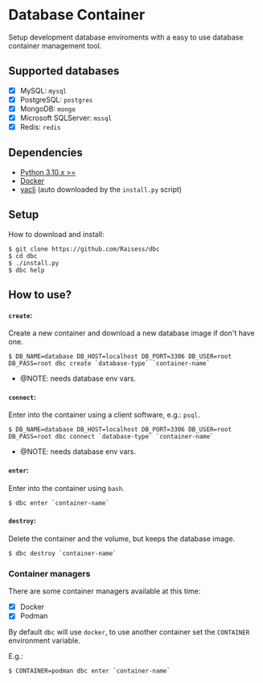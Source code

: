 # Database Container

Setup development database enviroments with a easy to use database container management tool.

## Supported databases

- [x] MySQL: `mysql`
- [x] PostgreSQL: `postgres`
- [x] MongoDB: `mongo`
- [x] Microsoft SQLServer: `mssql`
- [x] Redis: `redis`

## Dependencies

- [Python 3.10.x >=](https://www.python.org/)
- [Docker](https://www.docker.com/)
- [yacli](https://github.com/Raisess/yacli) (auto downloaded by the `install.py` script)

## Setup

How to download and install:

```shell
$ git clone https://github.com/Raisess/dbc
$ cd dbc
$ ./install.py
$ dbc help
```

## How to use?

#### `create`:

Create a new container and download a new database image if don't have one.

```shell
$ DB_NAME=database DB_HOST=localhost DB_PORT=3306 DB_USER=root DB_PASS=root dbc create `database-type` `container-name`
```

- @NOTE: needs database env vars.

#### `connect`:

Enter into the container using a client software, e.g.: `psql`.

```shell
$ DB_NAME=database DB_HOST=localhost DB_PORT=3306 DB_USER=root DB_PASS=root dbc connect `database-type` `container-name`
```

- @NOTE: needs database env vars.

#### `enter`:

Enter into the container using `bash`.

```shell
$ dbc enter `container-name`
```

#### `destroy`:

Delete the container and the volume, but keeps the database image.

```shell
$ dbc destroy `container-name`
```

### Container managers

There are some container managers available at this time:

- [x] Docker
- [x] Podman

By default `dbc` will use `docker`, to use another container set the `CONTAINER` environment variable.

E.g.:

```shell
$ CONTAINER=podman dbc enter `container-name`
```
